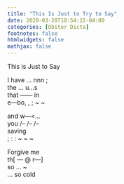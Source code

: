 ```yaml
---
title: "This Is Just to Try to Say"
date: 2020-03-28T10:54:15-04:00
categories: [Obiter Dicta]
footnotes: false
htmlwidgets: false
mathjax: false
---
```



This is Just to Say  


I have … nnn ;  
the … u…s  
that —— in  
 e—bo, , ; ~ ~  


and w—<…  
you /– /– /–  
saving  
; :       :      ~ ~ ~  

Forgive me  
th[ — @ r—]  
so … ~  
… so cold  
